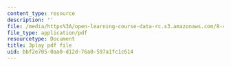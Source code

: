 ```yaml
---
content_type: resource
description: ''
file: /media/https%3A/open-learning-course-data-rc.s3.amazonaws.com/8-422-atomic-and-optical-physics-ii-spring-2013/bbf2e7050aa0d12d76a0597a1fc1c614_r6OUO3an7-0.pdf
file_type: application/pdf
resourcetype: Document
title: 3play pdf file
uid: bbf2e705-0aa0-d12d-76a0-597a1fc1c614
---
```

